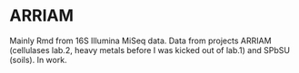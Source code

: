 # ARRIAM

Mainly Rmd from 16S Illumina MiSeq data.
Data from projects ARRIAM (cellulases lab.2, heavy metals before I was kicked out of lab.1) and SPbSU (soils). 
In work.
